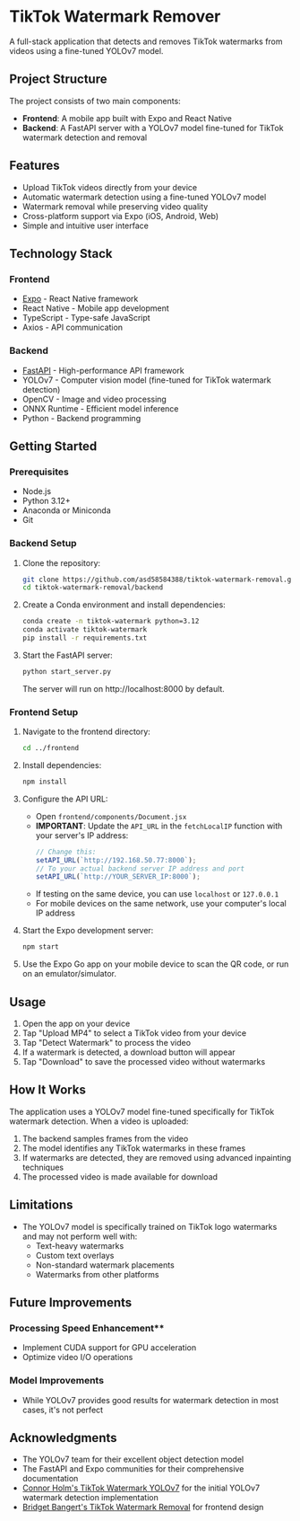 # TikTok Watermark Remover

A full-stack application that detects and removes TikTok watermarks from videos using a fine-tuned YOLOv7 model.


## Project Structure

The project consists of two main components:

- **Frontend**: A mobile app built with Expo and React Native
- **Backend**: A FastAPI server with a YOLOv7 model fine-tuned for TikTok watermark detection and removal

## Features

- Upload TikTok videos directly from your device
- Automatic watermark detection using a fine-tuned YOLOv7 model
- Watermark removal while preserving video quality
- Cross-platform support via Expo (iOS, Android, Web)
- Simple and intuitive user interface

## Technology Stack

### Frontend
- [Expo](https://expo.dev/) - React Native framework
- React Native - Mobile app development
- TypeScript - Type-safe JavaScript
- Axios - API communication

### Backend
- [FastAPI](https://fastapi.tiangolo.com/) - High-performance API framework
- YOLOv7 - Computer vision model (fine-tuned for TikTok watermark detection)
- OpenCV - Image and video processing
- ONNX Runtime - Efficient model inference
- Python - Backend programming

## Getting Started

### Prerequisites

- Node.js
- Python 3.12+
- Anaconda or Miniconda
- Git

### Backend Setup

1. Clone the repository:
   ```bash
   git clone https://github.com/asd58584388/tiktok-watermark-removal.git
   cd tiktok-watermark-removal/backend
   ```

2. Create a Conda environment and install dependencies:
   ```bash
   conda create -n tiktok-watermark python=3.12
   conda activate tiktok-watermark
   pip install -r requirements.txt
   ```

3. Start the FastAPI server:
   ```bash
   python start_server.py
   ```
   The server will run on http://localhost:8000 by default.

### Frontend Setup

1. Navigate to the frontend directory:
   ```bash
   cd ../frontend
   ```

2. Install dependencies:
   ```bash
   npm install
   ```

3. Configure the API URL:
   - Open `frontend/components/Document.jsx`
   - **IMPORTANT**: Update the `API_URL` in the `fetchLocalIP` function with your server's IP address:
     ```javascript
     // Change this:
     setAPI_URL(`http://192.168.50.77:8000`);
     // To your actual backend server IP address and port
     setAPI_URL(`http://YOUR_SERVER_IP:8000`);
     ```
   - If testing on the same device, you can use `localhost` or `127.0.0.1`
   - For mobile devices on the same network, use your computer's local IP address

4. Start the Expo development server:
   ```bash
   npm start
   ```

5. Use the Expo Go app on your mobile device to scan the QR code, or run on an emulator/simulator.

## Usage

1. Open the app on your device
2. Tap "Upload MP4" to select a TikTok video from your device
3. Tap "Detect Watermark" to process the video
4. If a watermark is detected, a download button will appear
5. Tap "Download" to save the processed video without watermarks

## How It Works

The application uses a YOLOv7 model fine-tuned specifically for TikTok watermark detection. When a video is uploaded:

1. The backend samples frames from the video
2. The model identifies any TikTok watermarks in these frames
3. If watermarks are detected, they are removed using advanced inpainting techniques
4. The processed video is made available for download

## Limitations

- The YOLOv7 model is specifically trained on TikTok logo watermarks and may not perform well with:
  - Text-heavy watermarks
  - Custom text overlays
  - Non-standard watermark placements
  - Watermarks from other platforms


## Future Improvements

### Processing Speed Enhancement**
   - Implement CUDA support for GPU acceleration
   - Optimize video I/O operations

### Model Improvements
   - While YOLOv7 provides good results for watermark detection in most cases, it's not perfect


## Acknowledgments

- The YOLOv7 team for their excellent object detection model
- The FastAPI and Expo communities for their comprehensive documentation
- [Connor Holm's TikTok Watermark YOLOv7](https://github.com/connorholm/tiktok-watermark-yolov7/tree/main/yolov7) for the initial YOLOv7 watermark detection implementation
- [Bridget Bangert's TikTok Watermark Removal](https://github.com/bridgetbangert/tiktok-watermark-removal) for frontend design
